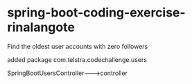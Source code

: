 # spring-boot-coding-exercise-rinalangote

 Find the oldest user accounts with zero followers 
 
 added package com.telstra.codechallenge.users
 
 SpringBootUsersController--->controller
 